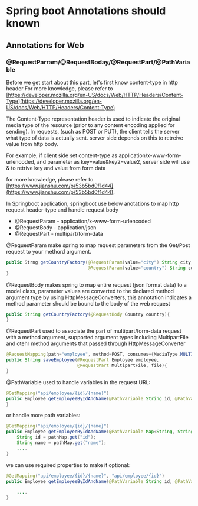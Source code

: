 # Spring boot Annotations should known

## Annotations for Web

### @RequestParram/@RequestBoday/@RequestPart/@PathVariable
Before we get start about this part, let's first know content-type in http header
For more knowledge, please refer to [https://developer.mozilla.org/en-US/docs/Web/HTTP/Headers/Content-Type](https://developer.mozilla.org/en-US/docs/Web/HTTP/Headers/Content-Type)

The Content-Type representation header is used to indicate the original media type of the resource (prior to any content encoding applied for sending).
In requests, (such as POST or PUT), the client tells the server what type of data is actually sent. server side depends on this to retreive value from http body.

For example, if client side set content-type as application/x-www-form-urlencoded, and parameter as key=value&key2=value2, server side will use & to retrive key and value from form data

for more knowledge, please refer to [https://www.jianshu.com/p/53b5bd0f1d44](https://www.jianshu.com/p/53b5bd0f1d44).

In Springboot application, springboot use below anotations to map http request header-type and handle request body
* @RequestParam - application/x-www-form-urlencoded
* @RequestBody - application/json
* @RequestPart - multipart/form-data

@RequestParam make spring to map request parameters from the Get/Post request to your methord argument.
```java
public Strng getCountryFactory(@RequestParam(value="city") String city,
                               @RequestParam(value="country") String country){
}
```

@RequestBody makes spring to map entire request (json format data) to a model class, parameter values are converted to the declared method argument type by using HttpMessageConverters, this annotation indicates a method parameter should be bound to the body of the web request
```java
public String getCountryFactory(@RequestBody Country country){
}
```

@RequestPart used to associate the part of multipart/form-data request with a method argument, supported argument types including MultipartFile and otehr method arguments that passed through HttpMessageConverter

```java
@RequestMapping(path="employee", method=POST, consumes={MediaType.MULTIPART_FORM_DATE_VALUE})
public String saveEmployee(@RequestPart Employee employee, 
                           @RequestPart MultipartFile, file){
}
```

@PathVariable used to handle variables in the request URL:

```java
@GetMapping("api/employee/{id}/{name}")
public Employee getEmployeeByIdAndName(@PathVariable String id, @PathVariable String name){
}
```
or handle more path variables:

```java
@GetMapping("api/employee/{id}/{name}")
public Employee getEmployeeByIdAndName(@PathVariable Map<String, String> pathMap){
    String id = pathMap.get("id");
    String name = pathMap.get("name");
    ....
}
```
we can use required properties to make it optional:
```java
@GetMapping("api/employee/{id}/{name}", "api/employee/{id}")
public Employee getEmployeeByIdAndName(@PathVariable String id, @PathVariable(required=false) String name){
   
    ....
}
```